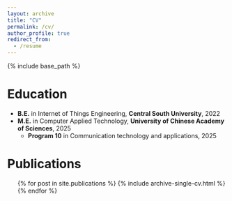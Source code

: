 ```yaml
---
layout: archive
title: "CV"
permalink: /cv/
author_profile: true
redirect_from:
  - /resume
---
```


{% include base_path %}

Education
======
* **B.E.** in Internet of Things Engineering, **Central South University**, 2022
* **M.E.** in Computer Applied Technology, **University of Chinese Academy of Sciences**, 2025
   * **Program 10** in Communication technology and applications, 2025

Publications
======
  <ul>{% for post in site.publications %}
    {% include archive-single-cv.html %}
  {% endfor %}</ul>

